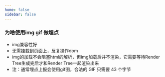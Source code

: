```yaml
---
home: false
sidebar: false
---
```


### 为啥使用img gif 做埋点

- img兼容性好
- 无需挂载到页面上，反复操作dom
- img的加载不会阻塞html的解析，但img加载后并不渲染，它需要等待Render Tree生成完后才和Render Tree一起渲染出来
- 注：通常埋点上报会使用gif图，合法的 GIF 只需要 43 个字节

###
